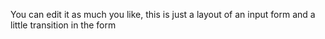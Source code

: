 You can edit it as much you like, this is just a layout of an input form and a little transition in the form
